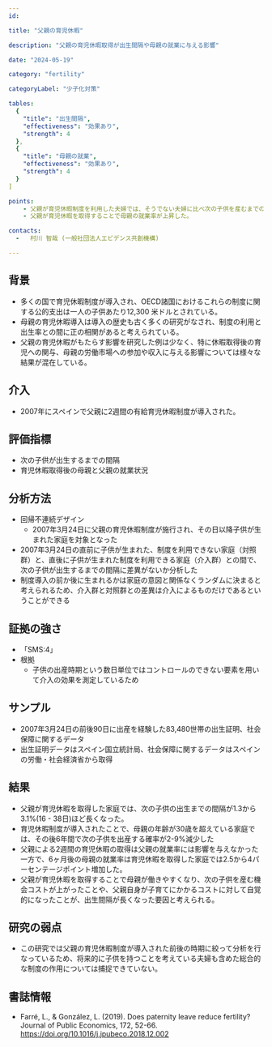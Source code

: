 ```yaml
---
id: 

title: "父親の育児休暇"

description: "父親の育児休暇取得が出生間隔や母親の就業に与える影響"

date: "2024-05-19"

category: "fertility"

categoryLabel: "少子化対策"

tables: 
  { 
    "title": "出生間隔",
    "effectiveness": "効果あり",
    "strength": 4
  },
  { 
    "title": "母親の就業",
    "effectiveness": "効果あり",
    "strength": 4
  }
]

points:  
    - 父親が育児休暇制度を利用した夫婦では、そうでない夫婦に比べ次の子供を産むまでの間隔がより長くなった。
    - 父親が育児休暇を取得することで母親の就業率が上昇した。

contacts: 
  -   村川 智哉 (一般社団法人エビデンス共創機構)

---
```


## 背景
- 多くの国で育児休暇制度が導入され、OECD諸国におけるこれらの制度に関する公的支出は一人の子供あたり12,300 米ドルとされている。
- 母親の育児休暇導入は導入の歴史も古く多くの研究がなされ、制度の利用と出生率との間に正の相関があると考えられている。
- 父親の育児休暇がもたらす影響を研究した例は少なく、特に休暇取得後の育児への関与、母親の労働市場への参加や収入に与える影響については様々な結果が混在している。

## 介入
- 2007年にスペインで父親に2週間の有給育児休暇制度が導入された。

## 評価指標
- 次の子供が出生するまでの間隔
- 育児休暇取得後の母親と父親の就業状況

## 分析方法
- 回帰不連続デザイン
	- 2007年3月24日に父親の育児休暇制度が施行され、その日以降子供が生まれた家庭を対象となった
- 2007年3月24日の直前に子供が生まれた、制度を利用できない家庭（対照群）と、直後に子供が生まれた制度を利用できる家庭（介入群）との間で、次の子供が出生するまでの間隔に差異がないか分析した
- 制度導入の前か後に生まれるかは家庭の意図と関係なくランダムに決まると考えられるため、介入群と対照群との差異は介入によるものだけであるということができる

## 証拠の強さ
- 「SMS:4」
- 根拠
	- 子供の出産時期という数日単位ではコントロールのできない要素を用いて介入の効果を測定しているため

## サンプル
- 2007年3月24日の前後90日に出産を経験した83,480世帯の出生証明、社会保障に関するデータ
- 出生証明データはスペイン国立統計局、社会保障に関するデータはスペインの労働・社会経済省から取得

## 結果
- 父親が育児休暇を取得した家庭では、次の子供の出生までの間隔が1.3から3.1%(16 - 38日)ほど長くなった。
- 育児休暇制度が導入されたことで、母親の年齢が30歳を超えている家庭では、その後6年間で次の子供を出産する確率が2-9%減少した
- 父親による2週間の育児休暇の取得は父親の就業率には影響を与えなかった一方で、6ヶ月後の母親の就業率は育児休暇を取得した家庭では2.5から4パーセンテージポイント増加した。
- 父親が育児休暇を取得することで母親が働きやすくなり、次の子供を産む機会コストが上がったことや、父親自身が子育てにかかるコストに対して自覚的になったことが、出生間隔が長くなった要因と考えられる。

## 研究の弱点
- この研究では父親の育児休暇制度が導入された前後の時期に絞って分析を行なっているため、将来的に子供を持つことを考えている夫婦も含めた総合的な制度の作用については捕捉できていない。

## 書誌情報
- Farré, L., & González, L. (2019). Does paternity leave reduce fertility? Journal of Public Economics, 172, 52-66. https://doi.org/10.1016/j.jpubeco.2018.12.002